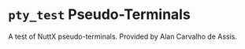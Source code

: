 `pty_test` Pseudo-Terminals
===========================

A test of NuttX pseudo-terminals. Provided by Alan Carvalho de Assis.

